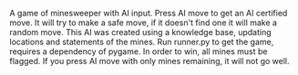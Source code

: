 A game of minesweeper with AI input.
Press AI move to get an AI certified move. It will try to make a safe move, if it doesn't find one it will make a random move.
This AI was created using a knowledge base, updating locations and statements of the mines.
Run runner.py to get the game, requires a dependency of pygame.
In order to win, all mines must be flagged. If you press AI move with only mines remaining, it will not go well. 
